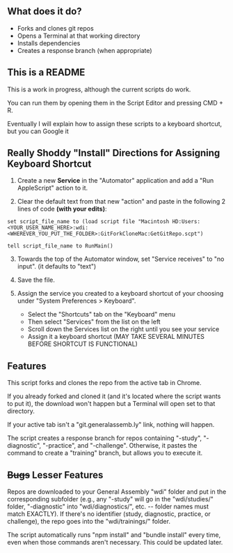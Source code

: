 ## What does it do?

-  Forks and clones git repos
-  Opens a Terminal at that working directory
-  Installs dependencies
-  Creates a response branch (when appropriate)

## This is a README

This is a work in progress, although the current scripts do work.

You can run them by opening them in the Script Editor and pressing CMD + R.

Eventually I will explain how to assign these scripts to a keyboard shortcut, but you can Google it

## Really Shoddy "Install" Directions for Assigning Keyboard Shortcut

1.  Create a new **Service** in the "Automator" application and add a "Run AppleScript" action to it.

2.  Clear the default text from that new "action" and paste in the following 2 lines of code **(with your edits)**:

`set script_file_name to (load script file "Macintosh HD:Users:<YOUR_USER_NAME_HERE>:wdi:<WHEREVER_YOU_PUT_THE_FOLDER>:GitForkCloneMac:GetGitRepo.scpt")`

`tell script_file_name to RunMain()`

3.  Towards the top of the Automator window, set "Service receives" to "no input". (it defaults to "text")

4.  Save the file.

5.  Assign the service you created to a keyboard shortcut of your choosing under "System Preferences > Keyboard".
    - Select the "Shortcuts" tab on the "Keyboard" menu
    - Then select "Services" from the list on the left
    - Scroll down the Services list on the right until you see your service
    - Assign it a keyboard shortcut (MAY TAKE SEVERAL MINUTES BEFORE SHORTCUT IS FUNCTIONAL)

## Features

This script forks and clones the repo from the active tab in Chrome.

  If you already forked and cloned it (and it's located where the script wants to put it), the download won't happen but a Terminal will open set to that directory.

  If your active tab isn't a "git.generalassemb.ly" link, nothing will happen.

  The script creates a response branch for repos containing "-study", "-diagnostic", "-practice", and "-challenge". Otherwise, it pastes the command to create a "training" branch, but allows you to execute it.

## ~~Bugs~~ Lesser Features

  Repos are downloaded to your General Assembly "wdi" folder and put in the corresponding subfolder (e.g., any "-study" will go in the "wdi/studies/" folder, "-diagnostic" into "wdi/diagnostics/", etc. -- folder names must match EXACTLY). If there's no identifier (study, diagnostic, practice, or challenge), the repo goes into the "wdi/trainings/" folder.

  The script automatically runs "npm install" and "bundle install" every time, even when those commands aren't necessary. This could be updated later.
